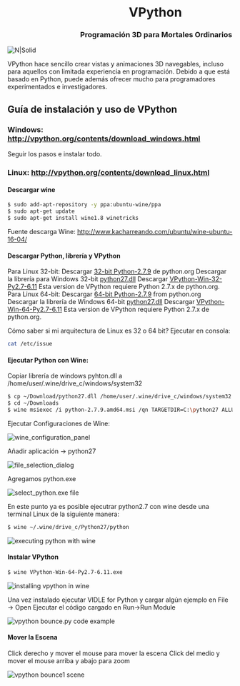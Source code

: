 # &nbsp;&nbsp;&nbsp;&nbsp;&nbsp;&nbsp;&nbsp;&nbsp;&nbsp;&nbsp;&nbsp;&nbsp;&nbsp;&nbsp;&nbsp;&nbsp;&nbsp;&nbsp;&nbsp;&nbsp;&nbsp;&nbsp;&nbsp;&nbsp;&nbsp;&nbsp;&nbsp;&nbsp;&nbsp;&nbsp;&nbsp;&nbsp;&nbsp;&nbsp;&nbsp;&nbsp;&nbsp;&nbsp;&nbsp;&nbsp;  VPython

### &nbsp;&nbsp;&nbsp;&nbsp;&nbsp;&nbsp;&nbsp;&nbsp;&nbsp;&nbsp;&nbsp;&nbsp;&nbsp;&nbsp;&nbsp;&nbsp;&nbsp;&nbsp;&nbsp;&nbsp;&nbsp;&nbsp;&nbsp;&nbsp;&nbsp;&nbsp;&nbsp;&nbsp;&nbsp;&nbsp;&nbsp;&nbsp;&nbsp;&nbsp;&nbsp;&nbsp;&nbsp;&nbsp;&nbsp;&nbsp;&nbsp; Programación 3D para Mortales Ordinarios

![N|Solid](https://6aeea8a9-a-62cb3a1a-s-sites.googlegroups.com/site/archelangelo/teaching/tipsonwritingvpythonsimulatingprograms/solar-system.jpg?attachauth=ANoY7crT82eCMtZEbdhrjRF_UNQKNHmybkWAmxCP5kKYnP0yWa_aTlE0D18FX94OZh2OkSncr3zsk8lbYet9pklNjxG-f-evjETSxhgDw0Mz2CYUldmxChHYxUEKSGghaxujFJ3PI_4491lL-Xh2VvnjlcHLZ9C7CCLmzIxvKp4exz4heaGnCyRbJOvvCRlNFkqChxGlZsdL7acr3pRvkPA_aNf2VgW6_b02ZZtSsG4W3x6zRCz6Ubl9S07xziN2SBo4GP3q1Of2I_RhwuGR06s3Te_wUhzN_w%3D%3D&attredirects=0)

VPython hace sencillo crear vistas y animaciones 3D navegables, incluso para aquellos con limitada experiencia en programación. Debido a que está basado en Python, puede además ofrecer mucho para programadores experimentados e investigadores.

## Guía de instalación y uso de VPython
### Windows: http://vpython.org/contents/download_windows.html

Seguir los pasos e instalar todo.

### Linux: http://vpython.org/contents/download_linux.html

#### Descargar wine 

```sh
$ sudo add-apt-repository -y ppa:ubuntu-wine/ppa
$ sudo apt-get update
$ sudo apt-get install wine1.8 winetricks
```
Fuente descarga Wine: http://www.kacharreando.com/ubuntu/wine-ubuntu-16-04/

#### Descargar Python, librería y VPython
Para Linux 32-bit:
   Descargar [32-bit Python-2.7.9](http://www.python.org/ftp/python/2.7.9/python-2.7.9.msi) de python.org
   Descargar la librería para Windows 32-bit [python27.dll](http://vpython.org/contents/download/dll32/python27.dll)
   Descargar [VPython-Win-32-Py2.7-6.11](http://sourceforge.net/projects/vpythonwx/files/6.11-release/VPython-Win-32-Py2.7-6.11.exe/download)
	  Esta version de VPython requiere Python 2.7.x de python.org.
Para Linux 64-bit:
   Descargar [64-bit Python-2.7.9](http://python.org/ftp/python/2.7.9/python-2.7.9.amd64.msi) from python.org
   Descargar la librería de Windows 64-bit [python27.dll](http://vpython.org/contents/download/dll64/python27.dll)
   Descargar [VPython-Win-64-Py2.7-6.11](http://sourceforge.net/projects/vpythonwx/files/6.11-release/VPython-Win-64-Py2.7-6.11.exe/download)
	  Esta version de VPython requiere Python 2.7.x de python.org.

Cómo saber si mi arquitectura de Linux es 32 o 64 bit?
Ejecutar en consola:
```sh
cat /etc/issue
```

#### Ejecutar Python con Wine:

Copiar librería de windows pyhton.dll a /home/user/.wine/drive_c/windows/system32
```sh
$ cp ~/Download/python27.dll /home/user/.wine/drive_c/windows/system32
$ cd ~/Downloads
$ wine msiexec /i python-2.7.9.amd64.msi /qn TARGETDIR=C:\python27 ALLUSERS=1
```

Ejecutar Configuraciones de Wine:

![wine_configuration_panel](http://i.imgur.com/W7YCahZ.png)

Añadir aplicación -> python27

![file_selection_dialog](http://i.imgur.com/HPlsRnn.png)

Agregamos python.exe

![select_python.exe file](http://i.imgur.com/fd12Ub5.png)

En este punto ya es posible ejecutrar python2.7 con wine desde una terminal Linux de la siguiente manera:

```sh
$ wine ~/.wine/drive_c/Python27/python
```

![executing python with wine](http://i.imgur.com/c7X4ueg.png)

#### Instalar VPython

```sh
$ wine VPython-Win-64-Py2.7-6.11.exe
```

![installing vpython in wine](http://i.imgur.com/ACT1HoP.png)

Una vez instalado ejecutar VIDLE for Python y cargar algún ejemplo en File -> Open
Ejecutar el código cargado en Run->Run Module

![vpython bounce.py code example](http://i.imgur.com/xTN9gGO.png)

#### Mover la Escena

Click derecho y mover el mouse para mover la escena
Click del medio y mover el mouse arriba y abajo para zoom

![vpython bounce1 scene](http://i.imgur.com/8YZ6Gpi.png)

